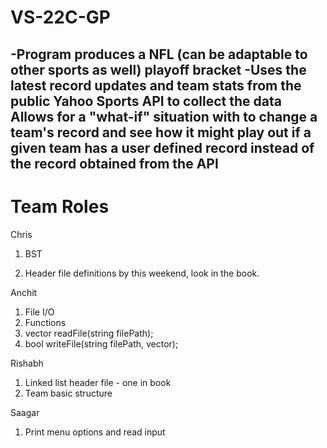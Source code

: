 VS-22C-GP
=========
-Program produces a NFL (can be adaptable to other sports as well) playoff bracket
-Uses the latest record updates and team stats from the public Yahoo Sports API to collect the data
Allows for a "what-if" situation with to change a team's record and see how it might play out if a 
given team has a user defined record instead of the record obtained from the API
-

Team Roles
=======
Chris

1. BST

1. Header file definitions by this weekend, look in the book.

Anchit

1. File I/O
1. Functions
 1. vector<Team> readFile(string filePath);
 1. bool writeFile(string filePath, vector<Team>);

Rishabh

1. Linked list header file - one in book
1. Team basic structure

Saagar

1. Print menu options and read input
